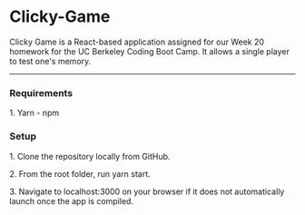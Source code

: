 # Clicky-Game

Clicky Game is a React-based application assigned for our Week 20 homework for the UC Berkeley Coding Boot Camp. It allows a single player to test one's memory.

<hr>
<h3>Requirements</h3>
1. Yarn - npm
<h3>Setup</h3>
<p>1. Clone the repository locally from GitHub.</p>
<p>2. From the root folder, run yarn start.</p>
<p>3. Navigate to localhost:3000 on your browser if it does not automatically launch once the app is compiled.</p>
